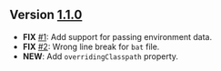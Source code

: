 ## Version [1.1.0](https://github.com/alexeylisyutenko/windows-service-plugin/releases/tag/v1.1.0)
- **FIX** [#1](https://github.com/alexeylisyutenko/windows-service-plugin/issues/1): Add support for passing environment data.
- **FIX** [#2](https://github.com/alexeylisyutenko/windows-service-plugin/issues/2): Wrong line break for `bat` file.
- **NEW**: Add `overridingClasspath` property.